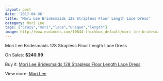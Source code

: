 ```yaml
---
layout: post
date: '2017-04-06'
title: "Mori Lee Bridesmaids 128 Strapless Floor Length Lace Dress"
category: Mori Lee
tags: ["crazy","mori","lace","unique","length"]
image: http://www.eudances.com/10844-thickbox_default/mori-lee-bridesmaids-128-strapless-floor-length-lace-dress.jpg
---
```

Mori Lee Bridesmaids 128 Strapless Floor Length Lace Dress

On Sales: **$240.99**
<a href="https://www.eudances.com/en/mori-lee/3464-mori-lee-bridesmaids-128-strapless-floor-length-lace-dress.html"><amp-img layout="responsive" width="600" height="600" src="//www.eudances.com/10844-thickbox_default/mori-lee-bridesmaids-128-strapless-floor-length-lace-dress.jpg" alt="Mori Lee Bridesmaids 128 Strapless Floor Length Lace Dress 0" /></a>
<a href="https://www.eudances.com/en/mori-lee/3464-mori-lee-bridesmaids-128-strapless-floor-length-lace-dress.html"><amp-img layout="responsive" width="600" height="600" src="//www.eudances.com/10848-thickbox_default/mori-lee-bridesmaids-128-strapless-floor-length-lace-dress.jpg" alt="Mori Lee Bridesmaids 128 Strapless Floor Length Lace Dress 1" /></a>
<a href="https://www.eudances.com/en/mori-lee/3464-mori-lee-bridesmaids-128-strapless-floor-length-lace-dress.html"><amp-img layout="responsive" width="600" height="600" src="//www.eudances.com/10847-thickbox_default/mori-lee-bridesmaids-128-strapless-floor-length-lace-dress.jpg" alt="Mori Lee Bridesmaids 128 Strapless Floor Length Lace Dress 2" /></a>
<a href="https://www.eudances.com/en/mori-lee/3464-mori-lee-bridesmaids-128-strapless-floor-length-lace-dress.html"><amp-img layout="responsive" width="600" height="600" src="//www.eudances.com/10846-thickbox_default/mori-lee-bridesmaids-128-strapless-floor-length-lace-dress.jpg" alt="Mori Lee Bridesmaids 128 Strapless Floor Length Lace Dress 3" /></a>
<a href="https://www.eudances.com/en/mori-lee/3464-mori-lee-bridesmaids-128-strapless-floor-length-lace-dress.html"><amp-img layout="responsive" width="600" height="600" src="//www.eudances.com/10845-thickbox_default/mori-lee-bridesmaids-128-strapless-floor-length-lace-dress.jpg" alt="Mori Lee Bridesmaids 128 Strapless Floor Length Lace Dress 4" /></a>

Buy it: [Mori Lee Bridesmaids 128 Strapless Floor Length Lace Dress](https://www.eudances.com/en/mori-lee/3464-mori-lee-bridesmaids-128-strapless-floor-length-lace-dress.html "Mori Lee Bridesmaids 128 Strapless Floor Length Lace Dress")

View more: [Mori Lee](https://www.eudances.com/en/65-mori-lee "Mori Lee")